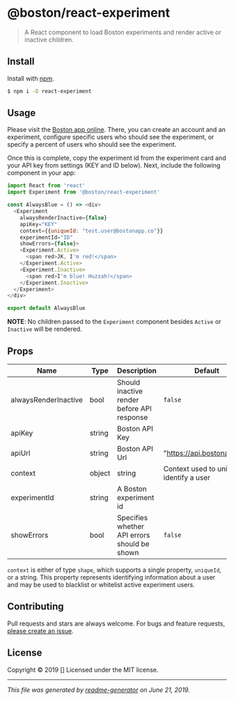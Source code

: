 # @boston/react-experiment

> A React component to load Boston experiments and render active or inactive children.

## Install

Install with [npm](https://www.npmjs.com/).

```sh
$ npm i -D react-experiment
```

## Usage
Please visit the [Boston app online](https://bostonapp.co/). There, you can create an account and an experiment, configure specific users who should see the experiment, or specify a percent of users who should see the experiment.

Once this is complete, copy the experiment id from the experiment card and your API key from settings (KEY and ID below). Next, include the following component in your app:

```js
import React from 'react'
import Experiment from '@boston/react-experiment'

const AlwaysBlue = () => <div>
  <Experiment 
    alwaysRenderInactive={false}
    apiKey="KEY" 
    context={{uniqueId: "test.user@bostonapp.co"}}
    experimentId="ID"
    showErrors={false}>
    <Experiment.Active>
      <span red>JK, I'm red!</span>
    </Experiment.Active>
    <Experiment.Inactive>
      <span red>I'm blue! Huzzah!</span>
    </Experiment.Inactive>
  </Experiment>
</div>

export default AlwaysBlue
```

**NOTE**: No children passed to the `Experiment` component besides `Active` or `Inactive` will be rendered.

## Props

| Name                        | Type          | Description                                    | Default                       |
| --------------------------- | ------------- | ---------------------------------------------- | ----------------------------- |
| alwaysRenderInactive        | bool          | Should inactive render before API response     | `false`                       |
| apiKey                      | string        | Boston API Key                                 |                               |
| apiUrl                      | string        | Boston API Url                                 | "https://api.bostonapp.co"    |
| context                     | object|string | Context used to uniquely identify a user       |                               |
| experimentId                | string        | A Boston experiment id                         |                               |
| showErrors                  | bool          | Specifies whether API errors should be shown   | `false`                       |

`context` is either of type `shape`, which supports a single property, `uniqueId`, or a string. This property represents identifying information about a user and may be used to blacklist or whitelist active experiment users.

## Contributing

Pull requests and stars are always welcome. For bugs and feature requests, [please create an issue](https://github.com/Joe%20Groseclose/react-experiment/issues).

## License

Copyright © 2019 []
Licensed under the MIT license.

***

_This file was generated by [readme-generator](https://github.com/jonschlinkert/readme-generator) on June 21, 2019._
